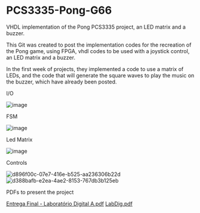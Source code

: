 # PCS3335-Pong-G66

VHDL implementation of the Pong PCS3335 project, an LED matrix and a buzzer.

This Git was created to post the implementation codes for the recreation of the Pong game, using FPGA, vhdl codes to be used with a joystick control, an LED matrix and a buzzer.

In the first week of projects, they implemented a code to use a matrix of LEDs, and the code that will generate the square waves to play the music on the buzzer, which have already been posted.

I/O

![image](https://github.com/Soneeca/PCS3335-Pong-G66/assets/62733610/63797f53-ce91-4f3f-a84b-754049e48726)


FSM

![image](https://github.com/Soneeca/PCS3335-Pong-G66/assets/62733610/578292aa-80e0-4f65-9052-a0d7cebb6911)

Led Matrix

![image](https://github.com/Soneeca/PCS3335-Pong-G66/assets/62733610/b02fe92e-78b4-4a26-94b2-3211f476b81d)


Controls

![d896f00c-07e7-416e-b525-aa236306b22d](https://github.com/Soneeca/PCS3335-Pong-G66/assets/62733610/a287c7c3-9d17-4280-acef-3e247cdc9530)
![d388bafb-e2ea-4ae2-8153-767db3b125eb](https://github.com/Soneeca/PCS3335-Pong-G66/assets/62733610/201e755d-cc96-4dbe-a43a-f5b33dbfa0b7)

PDFs to present the project

[Entrega Final - Laboratório Digital A.pdf](https://github.com/Soneeca/PCS3335-Pong-G66/files/15123523/Entrega.Final.-.Laboratorio.Digital.A.pdf)
[LabDig.pdf](https://github.com/Soneeca/PCS3335-Pong-G66/files/15123524/LabDig.pdf)
